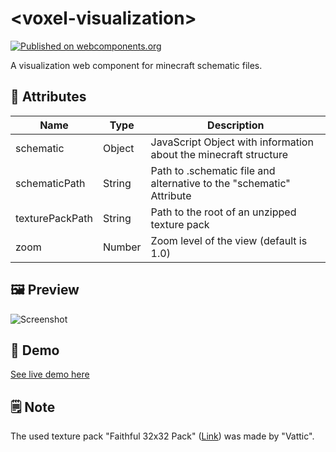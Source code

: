 # \<voxel-visualization\>

[![Published on webcomponents.org](https://img.shields.io/badge/webcomponents.org-published-blue.svg)](https://www.webcomponents.org/element/florianfe/voxel-visualization)

A visualization web component for minecraft schematic files.

## 📒 Attributes

| Name  | Type | Description |
| ------------- | ------------- | ------------- |
| schematic  | Object | JavaScript Object with information about the minecraft structure |
| schematicPath  | String | Path to .schematic file and alternative to the "schematic" Attribute |
| texturePackPath  | String  | Path to the root of an unzipped texture pack |
| zoom  | Number  | Zoom level of the view (default is 1.0) |

## 🖼 Preview
![Screenshot](https://florianfe.github.io/screenshots/voxel-visualization/screenshot.png)

## 🚀 Demo
[See live demo here](https://florianfe.github.io/webcomponents/voxel-visualization/demo/)

## 🗒 Note
The used texture pack "Faithful 32x32 Pack" (<a href="https://www.minecraftforum.net/forums/mapping-and-modding-java-edition/resource-packs/1223254-faithful-32x32-pack-update-red-cat-clay-1-8">Link</a>) was made by "Vattic".
